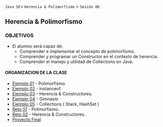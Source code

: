 
`Java SE`> `Herencia & Polimorfismo` > `Sesión 06`

## Herencia & Polimorfismo

### OBJETIVOS 

<ul>
  <li type= disc> El alumno será capaz de: 
  <ul>
     <li> Comprender e implementar el concepto de polimorfismo.
     <li> Comprender y programar un Constructor en el contexto de herencia.
     <li> Comprender el manejo y utilidad de Collections en Java.
  </ul>
</ul>

#### ORGANIZACION DE LA CLASE 

- [Ejemplo 01](Ejemplo-01) - Polimorfismo.
- [Ejemplo 02](Ejemplo-02) - instanceof.
- [Ejemplo 03](Ejemplo-03) - Herencia & Constructores.
- [Ejemplo 04](Ejemplo-04) - Gimnasio
- [Ejemplo 05](Ejemplo-05) - Collections ( Stack, HashSet )
- [Reto 01](Reto-01) - Polimorfismo.
- [Reto 02](Reto-02) - Herencia & Constructores..
- [Proyecto Final](Proyecto)
